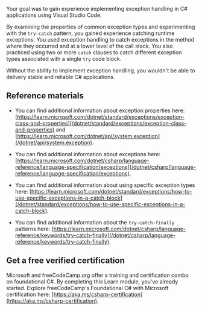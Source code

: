 Your goal was to gain experience implementing exception handling in C# applications using Visual Studio Code.

By examining the properties of common exception types and experimenting with the `try-catch` pattern, you gained experience catching runtime exceptions. You used exception handling to catch exceptions in the method where they occurred and at a lower level of the call stack. You also practiced using two or more `catch` clauses to catch different exception types associated with a single `try` code block.

Without the ability to implement exception handling, you wouldn't be able to delivery stable and reliable C# applications.

## Reference materials

- You can find additional information about exception properties here: [https://learn.microsoft.com/dotnet/standard/exceptions/exception-class-and-properties](/dotnet/standard/exceptions/exception-class-and-properties) and [https://learn.microsoft.com/dotnet/api/system.exception](/dotnet/api/system.exception).

- You can find additional information about exceptions here: [https://learn.microsoft.com/dotnet/csharp/language-reference/language-specification/exceptions](/dotnet/csharp/language-reference/language-specification/exceptions).

- You can find additional information about using specific exception types here: [https://learn.microsoft.com/dotnet/standard/exceptions/how-to-use-specific-exceptions-in-a-catch-block](/dotnet/standard/exceptions/how-to-use-specific-exceptions-in-a-catch-block).

- You can find additional information about the `try-catch-finally` patterns here: [https://learn.microsoft.com/dotnet/csharp/language-reference/keywords/try-catch-finally](/dotnet/csharp/language-reference/keywords/try-catch-finally).

## Get a free verified certification

Microsoft and freeCodeCamp.org offer a training and certification combo on foundational C#. By completing this Learn module, you've already started. Explore freeCodeCamp's Foundational C# with Microsoft certification here: [https://aka.ms/csharp-certification](https://aka.ms/csharp-certification).
